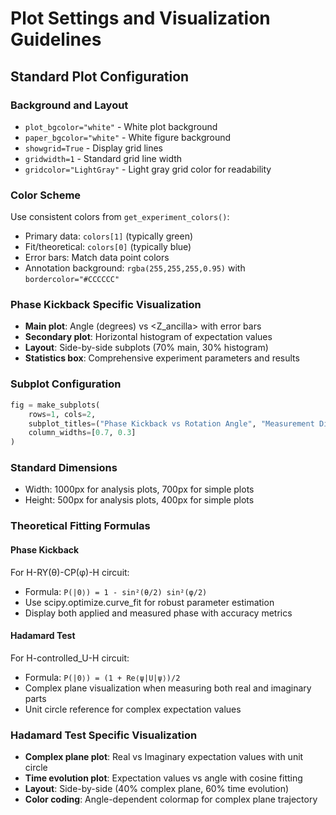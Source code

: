 # Plot Settings and Visualization Guidelines

## Standard Plot Configuration

### Background and Layout
- `plot_bgcolor="white"` - White plot background
- `paper_bgcolor="white"` - White figure background
- `showgrid=True` - Display grid lines
- `gridwidth=1` - Standard grid line width
- `gridcolor="LightGray"` - Light gray grid color for readability

### Color Scheme
Use consistent colors from `get_experiment_colors()`:
- Primary data: `colors[1]` (typically green)
- Fit/theoretical: `colors[0]` (typically blue)
- Error bars: Match data point colors
- Annotation background: `rgba(255,255,255,0.95)` with `bordercolor="#CCCCCC"`

### Phase Kickback Specific Visualization
- **Main plot**: Angle (degrees) vs <Z_ancilla> with error bars
- **Secondary plot**: Horizontal histogram of expectation values
- **Layout**: Side-by-side subplots (70% main, 30% histogram)
- **Statistics box**: Comprehensive experiment parameters and results

### Subplot Configuration
```python
fig = make_subplots(
    rows=1, cols=2,
    subplot_titles=("Phase Kickback vs Rotation Angle", "Measurement Distribution"),
    column_widths=[0.7, 0.3]
)
```

### Standard Dimensions
- Width: 1000px for analysis plots, 700px for simple plots
- Height: 500px for analysis plots, 400px for simple plots

### Theoretical Fitting Formulas

#### Phase Kickback
For H-RY(θ)-CP(φ)-H circuit:
- Formula: `P(|0⟩) = 1 - sin²(θ/2) sin²(φ/2)`
- Use scipy.optimize.curve_fit for robust parameter estimation
- Display both applied and measured phase with accuracy metrics

#### Hadamard Test
For H-controlled_U-H circuit:
- Formula: `P(|0⟩) = (1 + Re⟨ψ|U|ψ⟩)/2`
- Complex plane visualization when measuring both real and imaginary parts
- Unit circle reference for complex expectation values

### Hadamard Test Specific Visualization
- **Complex plane plot**: Real vs Imaginary expectation values with unit circle
- **Time evolution plot**: Expectation values vs angle with cosine fitting
- **Layout**: Side-by-side (40% complex plane, 60% time evolution)
- **Color coding**: Angle-dependent colormap for complex plane trajectory